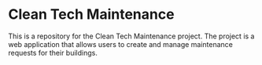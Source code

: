 # Clean Tech Maintenance

This is a repository for the Clean Tech Maintenance project. The project is a web application that allows users to create and manage maintenance requests for their buildings.
